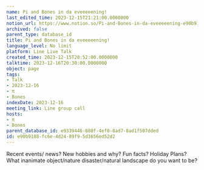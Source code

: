 ```yaml
---
name: Pi and Bones in da eveeeeening!
last_edited_time: 2023-12-15T21:21:00.0000000
notion_url: https://www.notion.so/Pi-and-Bones-in-da-eveeeeening-e90b9188fc6e4d2489f95d3656ed52d2
archived: false
parent_type: database_id
title: Pi and Bones in da eveeeeening!
language_level: No limit
platform: Line Live Talk
created_time: 2023-12-15T20:52:00.0000000
talktime: 2023-12-16T20:30:00.0000000
object: page
tags:
- Talk
- 2023-12-16
- π
- Bones
indexDate: 2023-12-16
meeting_link: Line group call
hosts:
- π
- Bones
parent_database_id: e9339446-880f-4ef0-8ad7-8ad1f507dded
id: e90b9188-fc6e-4d24-89f9-5d3656ed52d2
---
```



Recent events/ news?
New hobbies and why?
Fun facts? 
Holiday Plans?
What inanimate object/nature disaster/natural landscape do you want to be?























